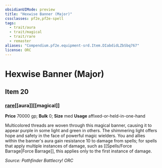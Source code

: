 ```yaml
---
obsidianUIMode: preview
title: "Hexwise Banner (Major)"
cssclasses: pf2e,pf2e-spell
tags:
  - trait/aura
  - trait/magical
  - trait/rare
  - remaster
aliases: "Compendium.pf2e.equipment-srd.Item.DIabdidLZbSbq767"
license: ORC
---
```

# Hexwise Banner (Major)
## Item 20
### [rare](rare "Rare Rarity Trait")[[aura]][[magical]]


**Price** 70000 gp; 
**Bulk** 0; **Size** med
**Usage** affixed-or-held-in-one-hand

Multicolored threads are woven through this magical banner, causing it to appear purple in some light and green in others. The shimmering light offers hope and safety in the face of powerful magic wielders. You and allies within the banner's aura gain resistance 10 to damage from spells; for spells that apply multiple instances of damage, such as [[Spells/Force Barrage|Force Barrage]], this applies only to the first instance of damage.

*Source: Pathfinder Battlecry!*
*ORC*